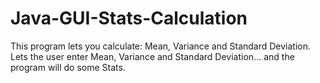# Java-GUI-Stats-Calculation
This program lets you calculate: Mean, Variance and Standard Deviation.
Lets the user enter Mean, Variance and Standard Deviation... and the program will do some Stats.
